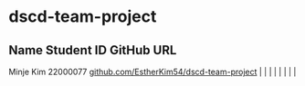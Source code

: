 # dscd-team-project

Name  Student ID  GitHub URL 
---------------------------------
Minje Kim  22000077  [github.com/EstherKim54/dscd-team-project](https://github.com/EstherKim54/dscd-team-project.git)
|         |            |            |
|         |            |            |
